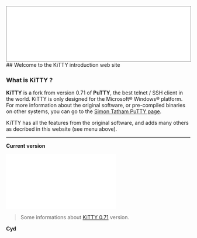 <div style="text-align: center;"><iframe src="gad.html" frameborder="0" scrolling="no" style="border: 1px solid gray; padding: 0; overflow:hidden; scrolling: no; top:0; left: 0; width: 100%;" onload="this.style.height=(this.contentWindow.document.body.scrollHeight+5)+'px';"></iframe></div>
## Welcome to the KiTTY introduction web site

### What is KiTTY ?
**KiTTY** is a fork from version 0.71 of **PuTTY**, the best telnet / SSH client in the world.
KiTTY is only designed for the Microsoft® Windows® platform. For more information about the original software, or pre-compiled binaries on other systems, you can go to the [Simon Tatham PuTTY page](http://www.chiark.greenend.org.uk/~sgtatham/putty/ "PuTTY").

KiTTY has all the features from the original software, and adds many others as decribed in this website (see menu above).

****

**Current version**

![Current version](version1.php "Version")

> Some informations about [KiTTY 0.71](pages/0.71.md) version.
 
 **Cyd**


